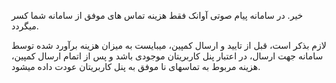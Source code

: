 <p>خیر. در سامانه پیام صوتی آوانک فقط هزینه تماس های موفق از سامانه شما کسر میگردد.</p><p>لازم بذکر است، قبل از تایید و ارسال کمپین، میبایست به میزان هزینه برآورد شده توسط سامانه جهت ارسال، در اعتبار پنل کاربریتان موجودی باشد و پس از اتمام ارسال کمپین، هزینه مربوط به تماسهای نا موفق به پنل کاربریتان عودت داده میشود.</p>